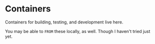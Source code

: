 # Containers

Containers for building, testing, and development live here.

You may be able to `FROM` these locally, as well. Though I haven't tried just yet.
